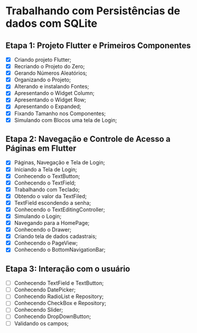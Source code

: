 # Trabalhando com Persistências de dados com SQLite

## Etapa 1: Projeto Flutter e Primeiros Componentes

- [x] Criando projeto Flutter;
- [x] Recriando o Projeto do Zero;
- [x] Gerando Números Aleatórios;
- [x] Organizando o Projeto;
- [x] Alterando e instalando Fontes;
- [x] Apresentando o Widget Column;
- [x] Apresentando o Widget Row;
- [x] Apresentando o Expanded;
- [x] Fixando Tamanho nos Componentes;
- [x] Simulando com Blocos uma tela de Login;

## Etapa 2: Navegação e Controle de Acesso a Páginas em Flutter

- [x] Páginas, Navegação e Tela de Login;
- [x] Iniciando a Tela de Login;
- [x] Conhecendo o TextButton;
- [x] Conhecendo o TextField;
- [x] Trabalhando com Teclado;
- [x] Obtendo o valor da TextFiled;
- [x] TextField escondendo a senha;
- [x] Conhecendo o TextEditingController;
- [x] Simulando o Login;
- [x] Navegando para a HomePage;
- [x] Conhecendo o Drawer;
- [x] Criando tela de dados cadastrais;
- [x] Conhecendo o PageView;
- [x] Conhecendo o BottomNavigationBar;

## Etapa 3: Interação com o usuário

- [ ] Conhecendo TextField e TextButton;
- [ ] Conhecendo DatePicker;
- [ ] Conhecendo RadioList e Repository;
- [ ] Conhecendo CheckBox e Repository;
- [ ] Conhecendo Slider;
- [ ] Conhecendo DropDownButton;
- [ ] Validando os campos;
